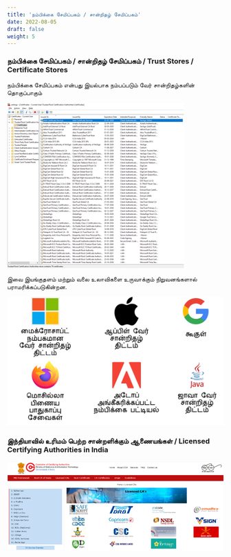 ```yaml
---
title: 'நம்பிக்கை சேமிப்பகம் / சான்றிதழ் சேமிப்பகம்'
date: 2022-08-05
draft: false
weight: 5
---
```


### நம்பிக்கை சேமிப்பகம் / சான்றிதழ் சேமிப்பகம் / Trust Stores / Certificate Stores

நம்பிக்கை சேமிப்பகம் என்பது இயல்பாக நம்பப்படும் வேர் சான்றிதழ்களின் தொகுப்பாகும்

<img src="/images/pki-ta/cert-manager.png" >


இவை இயங்குதளம் மற்றும் வலை உலாவிகளை உருவாக்கும் நிறுவனங்களால் பராமரிக்கப்படுகின்றன.

<img src="/images/pki-ta/certificate-stores.png" >


### இந்தியாவில் உரிமம் பெற்ற சான்றளிக்கும் ஆணையங்கள் / Licensed Certifying Authorities in India

<img src="/images/pki-ta/india-licensed-ca.png">